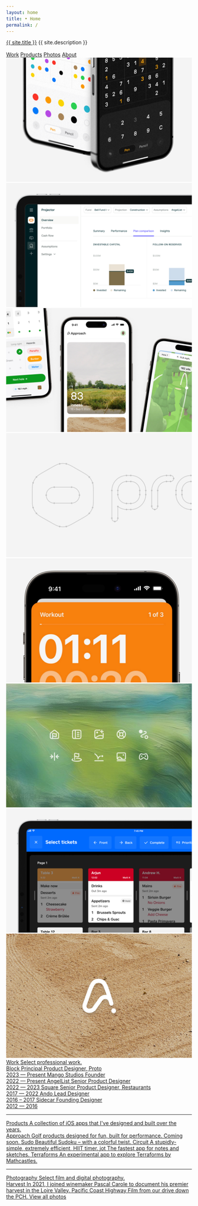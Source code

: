 ```yaml
---
layout: home 
title: • Home
permalink: /
---
```


<!-- Home Page Navigation Header -->
<section class="home-header">
  <div class="col-8">
    <a href="{{ '/' | relative_url }}" id="name" class="title">{{ site.title }}</a>
    <span class="subtitle hideable">{{ site.description }}</span>
  </div>
  <nav class="col-8" style="margin-top: 16px;">
    <a href="/work" class="button-link">Work</a>
    <a href="/products" class="button-link">Products</a>
    <a href="/photos" class="button-link">Photos</a>
    <a href="/about" class="button-link">About</a>
  </nav>
</section>

<div class="carousel-wrapper mb-24">
  <div id="image-carousel" class="carousel-container">
    <div class="carousel-slide">
      <img src="/img/carousel/01.jpg" loading="lazy">
      <img src="/img/carousel/02.jpg" loading="lazy">
      <img src="/img/carousel/03.jpg" loading="lazy">
      <img src="/img/carousel/08.jpg" loading="lazy">
      <img src="/img/carousel/04.jpg" loading="lazy">
      <img src="/img/carousel/07.jpg" loading="lazy">
      <img src="/img/carousel/05.jpg" loading="lazy">
      <img src="/img/carousel/06.jpg" loading="lazy">
    </div>
  </div>
</div>

<section class="mb-24">
  <div class="col-8 mb-24">
    <a href="/work">
      <span class="title">Work</span>
      <span class="subtitle">Select professional work.</span>
    </a>
  </div>

  <div class="col-8 gap-12">
    <a href="/work/block" class="image-link mb-8">
      <span class="title color-block">Block</span>
      <span class="subtitle color-block">Principal Product Designer, Proto<br>2023 — Present</span>
    </a>
    <a href="https://mahanti.co/mango_studios/" class="image-link">
      <span class="title color-mango">Mango Studios</span>
      <span class="subtitle color-mango">Founder<br>2022 — Present</span>
    </a>
    <a href="/work/angellist" class="image-link">
      <span class="title color-al">AngelList</span>
      <span class="subtitle color-al">Senior Product Designer<br>2022 — 2023</span>
    </a>
    <a href="/work/square" class="image-link">
      <span class="title color-sq">Square</span>
      <span class="subtitle color-sq">Senior Product Designer, Restaurants<br>2017 — 2022</span>
    </a>
    <a href="/work/ando" class="image-link">
      <span class="title color-ando">Ando</span>
      <span class="subtitle color-ando">Lead Designer<br>2016 – 2017</span>
    </a>
    <a href="/work/sidecar" class="image-link">
      <span class="title color-sidecar">Sidecar</span>
      <span class="subtitle color-sidecar">Founding Designer<br>2012 — 2016</span>
    </a>
  </div>
</section>

<hr class="divider">

<section class="mb-24">
  <div class="col-8 mb-24">
    <a href="/products">
      <span class="title">Products</span>
      <span class="subtitle">A collection of iOS apps that I've designed and built over the years.</span>
    </a>
  </div>
  <div class="col-8 gap-12">
    <a href="/products/approach" class="image-link">
      <span class="title color-approach">Approach</span>
      <span class="subtitle color-approach">Golf products designed for fun, built for performance. Coming soon.</span>
    </a>
    <a href="/products/sudo">
      <span class="title color-sudo">Sudo</span>
      <span class="subtitle color-sudo">Beautiful Sudoku – with a colorful twist.</span>
    </a>
    <a href="/products/circuit">
      <span class="title color-circuit">Circuit</span>
      <span class="subtitle color-circuit">A stupidly-simple, extremely efficient, HIIT timer.</span>
    </a>
    <a href="/products/jot">
      <span class="title color-jot">jot</span>
      <span class="subtitle color-jot">The fastest app for notes and sketches.</span>
    </a>
    <a href="/products/terraforms">
      <span class="title color-terraforms">Terraforms</span>
      <span class="subtitle color-terraforms">An experimental app to explore Terraforms by Mathcastles.</span>
    </a>
  </div>
</section>

<hr class="divider">

<section>
  <div class="col-8 mb-24">
    <a href="/photos">
      <span class="title">Photography</span>
      <span class="subtitle">Select film and digital photography.</span>
    </a>
  </div>
  <div class="col-8 gap-12">
    <a href="/photos/harvest">
      <span class="title color-tint">Harvest</span>
      <span class="subtitle color-tint">In 2021, I joined winemaker Pascal Carole to document his premier harvest in the Loire Valley.</span>
    </a>
    <a href="/photos/pch">
      <span class="title color-tint">Pacific Coast Highway</span>
      <span class="subtitle color-tint">Film from our drive down the PCH.</span>
    </a>
    <a href="/photos">
      <span class="title color-tint">View all photos</span>
    </a>
  </div>
</section>
